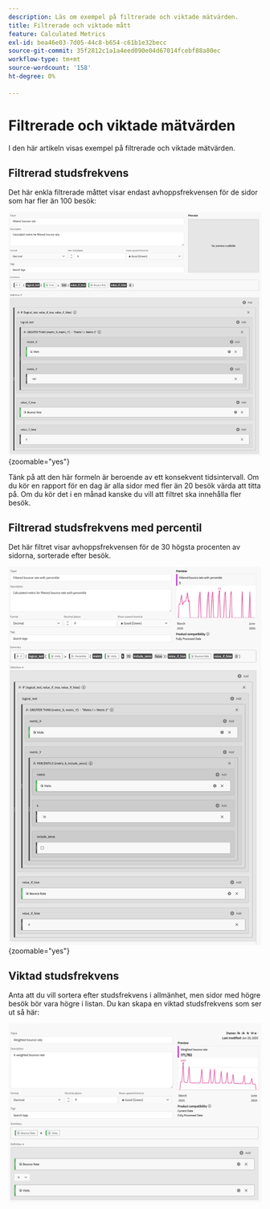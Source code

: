 ```yaml
---
description: Läs om exempel på filtrerade och viktade mätvärden.
title: Filtrerade och viktade mått
feature: Calculated Metrics
exl-id: bea46e03-7d05-44c8-b654-c61b1e32becc
source-git-commit: 35f2812c1a1a4eed090e04d67014fcebf88a80ec
workflow-type: tm+mt
source-wordcount: '158'
ht-degree: 0%

---
```


# Filtrerade och viktade mätvärden

I den här artikeln visas exempel på filtrerade och viktade mätvärden.

## Filtrerad studsfrekvens

Det här enkla filtrerade måttet visar endast avhoppsfrekvensen för de sidor som har fler än 100 besök:

![Filtrerad studsfrekvens](assets/filtered-bounce-rate.png){zoomable="yes"}

Tänk på att den här formeln är beroende av ett konsekvent tidsintervall. Om du kör en rapport för en dag är alla sidor med fler än 20 besök värda att titta på. Om du kör det i en månad kanske du vill att filtret ska innehålla fler besök.

## Filtrerad studsfrekvens med percentil

Det här filtret visar avhoppsfrekvensen för de 30 högsta procenten av sidorna, sorterade efter besök.

![Filtrerad studsfrekvens med percentil](assets/filtered-bounce-rate-with-percentile.png){zoomable="yes"}

## Viktad studsfrekvens

Anta att du vill sortera efter studsfrekvens i allmänhet, men sidor med högre besök bör vara högre i listan. Du kan skapa en viktad studsfrekvens som ser ut så här:

![](assets/weighted-bounce-rate.png)
